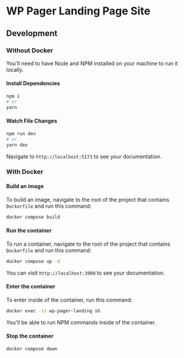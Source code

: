 # WP Pager Landing Page Site

## Development
### Without Docker
You'll need to have Node and NPM installed on your machine to run it locally.

#### Install Dependencies
```bash
npm i
# or
yarn
```

#### Watch File Changes
```bash
npm run dev
# or
yarn dev
```

Navigate to `http://localhost:5173` to see your documentation.

### With Docker
#### Build an image
To build an image, navigate to the root of the project that contains `Dockerfile` and run this command:
```bash
docker compose build
```

#### Run the container
To run a container, navigate to the root of the project that contains `Dockerfile` and run this command:
```bash
docker compose up -d
```

You can visit `http://localhost:3000` to see your documentation.

#### Enter the container
To enter inside of the container, run this command:
```bash
docker exec -it wp-pager-landing sh
```

You'll be able to run NPM commands inside of the container.

#### Stop the container
```bash
docker compose down
```
